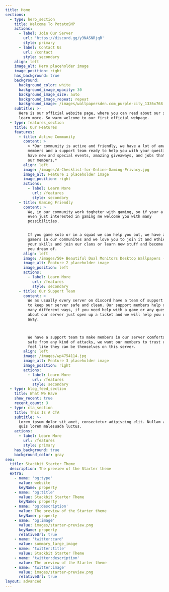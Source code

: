 ```yaml
---
title: Home
sections:
  - type: hero_section
    title: Welcome To PotatoSMP
    actions:
      - label: Join Our Server
        url: 'https://discord.gg/y3NASNRjqR'
        style: primary
      - label: Contact Us
        url: /contact
        style: secondary
    align: left
    image_alt: Hero placeholder image
    image_position: right
    has_background: true
    background:
      background_color: white
      background_image_opacity: 30
      background_image_size: auto
      background_image_repeat: repeat
      background_image: /images/wallpapersden.com_purple-city_1336x768.jpg
    subtitle: >-
      Here is our official website page, where you can read about our server and
      learn more. So warm welcome to our first official webpage.
  - type: features_section
    title: Our Features
    features:
      - title: Active Community
        content: >
          > *Our community is active and friendly, we have a lot of amazing
          members and a support team ready to help you with your questions! We
          have new and special events, amazing giveaways, and jobs that include
          our members.*
        align: left
        image: /images/A-Checklist-for-Online-Gaming-Privacy.jpg
        image_alt: Feature 1 placeholder image
        image_position: right
        actions:
          - label: Learn More
            url: /features
            style: secondary
      - title: Gaming Friendly
        content: >
          We, in our community work togheter with gaming, so if your a gamer of
          even just interested in gaming me welcome you with many
          possibilities. 


          If you game solo or in a squad we can help you out, we have alot of
          gamers in our communites and we love you to join it and ethier show us
          your skills and join our clans or learn new stuff and become the gamer
          you dream of.
        align: left
        image: /images/50+ Beautiful Dual Monitors Desktop Wallpapers - Hongkiat.jpeg
        image_alt: Feature 2 placeholder image
        image_position: left
        actions:
          - label: Learn More
            url: /features
            style: secondary
      - title: Our Support Team
        content: >
          We as usually every server on discord have a team of support members
          to keep our server safe and clean. Our support members help out in
          many different ways, if you need help with a game or any questions
          about our server just open up a ticket and we will help you right
          away.



          We have a support team to make members in our server comfortable and
          safe from any kind of attacks, we want our members to trust us and
          feel like they can be themselves on this server.
        align: left
        image: /images/wp4754114.jpg
        image_alt: Feature 3 placeholder image
        image_position: right
        actions:
          - label: Learn More
            url: /features
            style: secondary
  - type: blog_feed_section
    title: What We Have
    show_recent: true
    recent_count: 3
  - type: cta_section
    title: This Is A CTA
    subtitle: >-
      Lorem ipsum dolor sit amet, consectetur adipiscing elit. Nullam a metus
      quis lorem malesuada luctus.
    actions:
      - label: Learn More
        url: /features
        style: primary
    has_background: true
    background_color: gray
seo:
  title: Stackbit Starter Theme
  description: The preview of the Starter theme
  extra:
    - name: 'og:type'
      value: website
      keyName: property
    - name: 'og:title'
      value: Stackbit Starter Theme
      keyName: property
    - name: 'og:description'
      value: The preview of the Starter theme
      keyName: property
    - name: 'og:image'
      value: images/starter-preview.png
      keyName: property
      relativeUrl: true
    - name: 'twitter:card'
      value: summary_large_image
    - name: 'twitter:title'
      value: Stackbit Starter Theme
    - name: 'twitter:description'
      value: The preview of the Starter theme
    - name: 'twitter:image'
      value: images/starter-preview.png
      relativeUrl: true
layout: advanced
---
```

